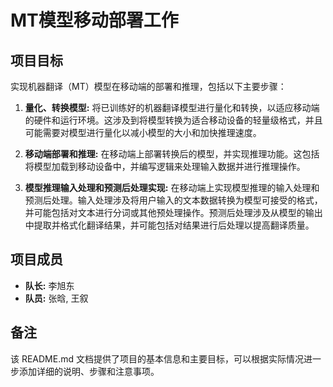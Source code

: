 # MT模型移动部署工作

## 项目目标
实现机器翻译（MT）模型在移动端的部署和推理，包括以下主要步骤：

1. **量化、转换模型:** 将已训练好的机器翻译模型进行量化和转换，以适应移动端的硬件和运行环境。这涉及到将模型转换为适合移动设备的轻量级格式，并且可能需要对模型进行量化以减小模型的大小和加快推理速度。

2. **移动端部署和推理:** 在移动端上部署转换后的模型，并实现推理功能。这包括将模型加载到移动设备中，并编写逻辑来处理输入数据并进行推理操作。

3. **模型推理输入处理和预测后处理实现:** 在移动端上实现模型推理的输入处理和预测后处理。输入处理涉及将用户输入的文本数据转换为模型可接受的格式，并可能包括对文本进行分词或其他预处理操作。预测后处理涉及从模型的输出中提取并格式化翻译结果，并可能包括对结果进行后处理以提高翻译质量。

## 项目成员
- **队长:** 李旭东
- **队员:** 张晗, 王叙

## 备注
该 README.md 文档提供了项目的基本信息和主要目标，可以根据实际情况进一步添加详细的说明、步骤和注意事项。
